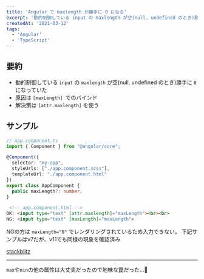 ```yaml
---
title: 'Angular で maxlength が勝手に 0 になる'
excerpt: '動的制御している input の maxlength が空(null, undefined のとき)勝手に 0 になっていたのを解決した話'
createdAt: '2021-03-12'
tags:
  - 'Angular'
  - 'TypeScript'
---
```


## 要約

- 動的制御している `input` の `maxlength` が空(null, undefined のとき)勝手に `0` になっていた
- 原因は `[maxLength] `でのバインド
- 解決策は `[attr.maxlength]` を使う

## サンプル

```ts
// app.component.ts
import { Component } from "@angular/core";

@Component({
  selector: "my-app",
  styleUrls: ["./app.component.scss"],
  templateUrl: "./app.component.html"
})
export class AppComponent {
  public maxLength?: number;
}

```

```html
 <!-- app.component.html -->
OK: <input type="text" [attr.maxlength]="maxLength"><br><br>
NG: <input type="text" [maxLength]="maxLength">
```

NGの方は `maxLength="0"` でレンダリングされているため入力できない。
下記サンプルはv7だが、v11でも同様の現象を確認済み

[stackblitz](https://stackblitz.com/edit/maxlength?embed=1&file=app/app.component.html)

---

`max`や`min`の他の属性は大丈夫だったので地味な罠だった...🥺
